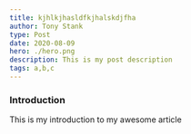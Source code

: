 ```yaml
---
title: kjhlkjhasldfkjhalskdjfha
author: Tony Stank
type: Post
date: 2020-08-09
hero: ./hero.png
description: This is my post description
tags: a,b,c
---
```

### Introduction
This is my introduction to my awesome article